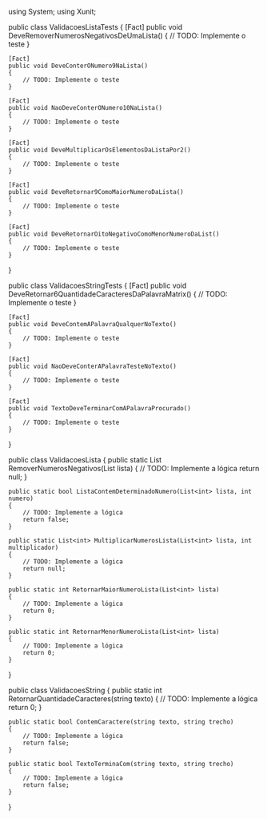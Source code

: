 using System;
using Xunit;

public class ValidacoesListaTests
{
    [Fact]
    public void DeveRemoverNumerosNegativosDeUmaLista()
    {
        // TODO: Implemente o teste
    }

    [Fact]
    public void DeveConterONumero9NaLista()
    {
        // TODO: Implemente o teste
    }

    [Fact]
    public void NaoDeveConterONumero10NaLista()
    {
        // TODO: Implemente o teste
    }

    [Fact]
    public void DeveMultiplicarOsElementosDaListaPor2()
    {
        // TODO: Implemente o teste
    }

    [Fact]
    public void DeveRetornar9ComoMaiorNumeroDaLista()
    {
        // TODO: Implemente o teste
    }

    [Fact]
    public void DeveRetornarOitoNegativoComoMenorNumeroDaList()
    {
        // TODO: Implemente o teste
    }
}

public class ValidacoesStringTests
{
    [Fact]
    public void DeveRetornar6QuantidadeCaracteresDaPalavraMatrix()
    {
        // TODO: Implemente o teste
    }

    [Fact]
    public void DeveContemAPalavraQualquerNoTexto()
    {
        // TODO: Implemente o teste
    }

    [Fact]
    public void NaoDeveConterAPalavraTesteNoTexto()
    {
        // TODO: Implemente o teste
    }

    [Fact]
    public void TextoDeveTerminarComAPalavraProcurado()
    {
        // TODO: Implemente o teste
    }
}

public class ValidacoesLista
{
    public static List<int> RemoverNumerosNegativos(List<int> lista)
    {
        // TODO: Implemente a lógica
        return null;
    }

    public static bool ListaContemDeterminadoNumero(List<int> lista, int numero)
    {
        // TODO: Implemente a lógica
        return false;
    }

    public static List<int> MultiplicarNumerosLista(List<int> lista, int multiplicador)
    {
        // TODO: Implemente a lógica
        return null;
    }

    public static int RetornarMaiorNumeroLista(List<int> lista)
    {
        // TODO: Implemente a lógica
        return 0;
    }

    public static int RetornarMenorNumeroLista(List<int> lista)
    {
        // TODO: Implemente a lógica
        return 0;
    }
}

public class ValidacoesString
{
    public static int RetornarQuantidadeCaracteres(string texto)
    {
        // TODO: Implemente a lógica
        return 0;
    }

    public static bool ContemCaractere(string texto, string trecho)
    {
        // TODO: Implemente a lógica
        return false;
    }

    public static bool TextoTerminaCom(string texto, string trecho)
    {
        // TODO: Implemente a lógica
        return false;
    }
}
